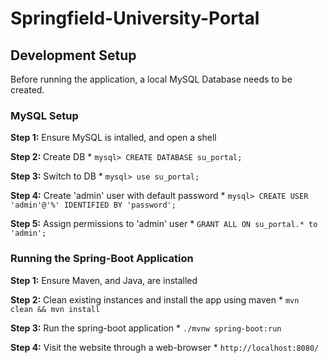 # Springfield-University-Portal

## Development Setup

Before running the application, a local MySQL Database needs to be created.

### MySQL Setup
**Step 1:** Ensure MySQL is intalled, and open a shell

**Step 2:** Create DB
    *  ```mysql> CREATE DATABASE su_portal;```

**Step 3:** Switch to DB
    *  ```mysql> use su_portal;```

**Step 4:** Create 'admin' user with default password
    *  ```mysql> CREATE USER 'admin'@'%' IDENTIFIED BY 'password';```

**Step 5:** Assign permissions to 'admin' user
    *  ```GRANT ALL ON su_portal.* to 'admin';```

### Running the Spring-Boot Application

**Step 1:** Ensure Maven, and Java, are installed

**Step 2:** Clean existing instances and install the app using maven
    * ```mvn clean && mvn install```

**Step 3:** Run the spring-boot application
    * ```./mvnw spring-boot:run```

**Step 4:** Visit the website through a web-browser
    * ```http://localhost:8080/```
